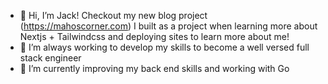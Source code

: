 - 👋 Hi, I’m Jack! Checkout my new blog project (https://mahoscorner.com) I built as a project when learning more about Nextjs + Tailwindcss and deploying sites to learn more about me!
- 👀 I’m always working to develop my skills to become a well versed full stack engineer
- 🌱 I’m currently improving my back end skills and working with Go
